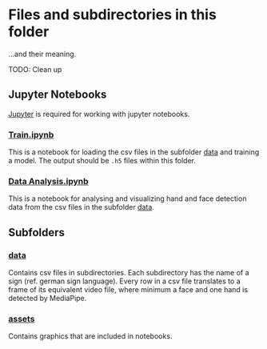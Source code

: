 # Files and subdirectories in this folder

...and their meaning.

TODO: Clean up

## Jupyter Notebooks

[Jupyter](https://jupyter.org/install) is required for working with jupyter notebooks.

### [Train.ipynb](Train.ipynb)

This is a notebook for loading the csv files in the subfolder [data](data) and training a model.
The output should be `.h5` files within this folder.

### [Data Analysis.ipynb](Data%20Analysis.ipynb)

This is a notebook for analysing and visualizing hand and face detection data from the csv files in the subfolder [data](data).

## Subfolders

### [data](data)

Contains csv files in subdirectories. Each subdirectory has the name of a sign (ref. german sign language).
Every row in a csv file translates to a frame of its equivalent video file, where minimum a face and one hand is detected by MediaPipe.

### [assets](assets)

Contains graphics that are included in notebooks.
